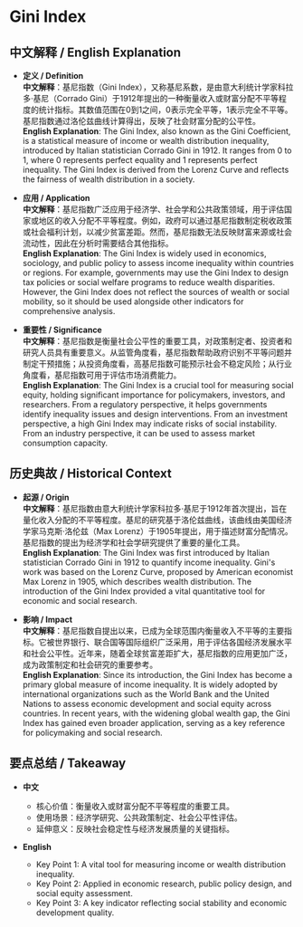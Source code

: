 # Gini Index

## 中文解释 / English Explanation

* **定义 / Definition**  
  **中文解释**：基尼指数（Gini Index），又称基尼系数，是由意大利统计学家科拉多·基尼（Corrado Gini）于1912年提出的一种衡量收入或财富分配不平等程度的统计指标。其数值范围在0到1之间，0表示完全平等，1表示完全不平等。基尼指数通过洛伦兹曲线计算得出，反映了社会财富分配的公平性。  
  **English Explanation**: The Gini Index, also known as the Gini Coefficient, is a statistical measure of income or wealth distribution inequality, introduced by Italian statistician Corrado Gini in 1912. It ranges from 0 to 1, where 0 represents perfect equality and 1 represents perfect inequality. The Gini Index is derived from the Lorenz Curve and reflects the fairness of wealth distribution in a society.

* **应用 / Application**  
  **中文解释**：基尼指数广泛应用于经济学、社会学和公共政策领域，用于评估国家或地区的收入分配不平等程度。例如，政府可以通过基尼指数制定税收政策或社会福利计划，以减少贫富差距。然而，基尼指数无法反映财富来源或社会流动性，因此在分析时需要结合其他指标。  
  **English Explanation**: The Gini Index is widely used in economics, sociology, and public policy to assess income inequality within countries or regions. For example, governments may use the Gini Index to design tax policies or social welfare programs to reduce wealth disparities. However, the Gini Index does not reflect the sources of wealth or social mobility, so it should be used alongside other indicators for comprehensive analysis.

* **重要性 / Significance**  
  **中文解释**：基尼指数是衡量社会公平性的重要工具，对政策制定者、投资者和研究人员具有重要意义。从监管角度看，基尼指数帮助政府识别不平等问题并制定干预措施；从投资角度看，高基尼指数可能预示社会不稳定风险；从行业角度看，基尼指数可用于评估市场消费能力。  
  **English Explanation**: The Gini Index is a crucial tool for measuring social equity, holding significant importance for policymakers, investors, and researchers. From a regulatory perspective, it helps governments identify inequality issues and design interventions. From an investment perspective, a high Gini Index may indicate risks of social instability. From an industry perspective, it can be used to assess market consumption capacity.

## 历史典故 / Historical Context

* **起源 / Origin**  
  **中文解释**：基尼指数由意大利统计学家科拉多·基尼于1912年首次提出，旨在量化收入分配的不平等程度。基尼的研究基于洛伦兹曲线，该曲线由美国经济学家马克斯·洛伦兹（Max Lorenz）于1905年提出，用于描述财富分配情况。基尼指数的提出为经济学和社会学研究提供了重要的量化工具。  
  **English Explanation**: The Gini Index was first introduced by Italian statistician Corrado Gini in 1912 to quantify income inequality. Gini's work was based on the Lorenz Curve, proposed by American economist Max Lorenz in 1905, which describes wealth distribution. The introduction of the Gini Index provided a vital quantitative tool for economic and social research.

* **影响 / Impact**  
  **中文解释**：基尼指数自提出以来，已成为全球范围内衡量收入不平等的主要指标。它被世界银行、联合国等国际组织广泛采用，用于评估各国经济发展水平和社会公平性。近年来，随着全球贫富差距扩大，基尼指数的应用更加广泛，成为政策制定和社会研究的重要参考。  
  **English Explanation**: Since its introduction, the Gini Index has become a primary global measure of income inequality. It is widely adopted by international organizations such as the World Bank and the United Nations to assess economic development and social equity across countries. In recent years, with the widening global wealth gap, the Gini Index has gained even broader application, serving as a key reference for policymaking and social research.

## 要点总结 / Takeaway

* **中文**  
  - 核心价值：衡量收入或财富分配不平等程度的重要工具。  
  - 使用场景：经济学研究、公共政策制定、社会公平性评估。  
  - 延伸意义：反映社会稳定性与经济发展质量的关键指标。  

* **English**  
  - Key Point 1: A vital tool for measuring income or wealth distribution inequality.  
  - Key Point 2: Applied in economic research, public policy design, and social equity assessment.  
  - Key Point 3: A key indicator reflecting social stability and economic development quality.